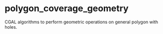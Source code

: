 # polygon_coverage_geometry
CGAL algorithms to perform geometric operations on general polygon with holes.
